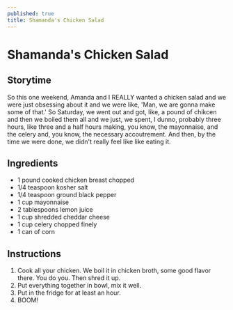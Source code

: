 ```yaml
---
published: true
title: Shamanda's Chicken Salad
---
```

# Shamanda's Chicken Salad

## Storytime
So this one weekend, Amanda and I REALLY wanted a chicken salad and we were just obsessing about it and we were like, 'Man, we are gonna make some of that.' So Saturday, we went out and got, like, a pound of chikcen and then we boiled them all and we just, we spent, I dunno, probably three hours, like three and a half hours making, you know, the mayonnaise, and the celery and, you know, the necessary accoutrement. And then, by the time we were done, we didn't really feel like like eating it.

## Ingredients
- 1 pound cooked chicken breast chopped
- 1/4 teaspoon kosher salt
- 1/4 teaspoon ground black pepper
- 1 cup mayonnaise
- 2 tablespoons lemon juice
- 1 cup shredded cheddar cheese
- 1 cup celery chopped finely
- 1 can of corn

## Instructions
1. Cook all your chicken. We boil it in chicken broth, some good flavor there. You do you. Then shred it up.
2. Put everything together in bowl, mix it well.
3. Put in the fridge for at least an hour.
4. BOOM!
